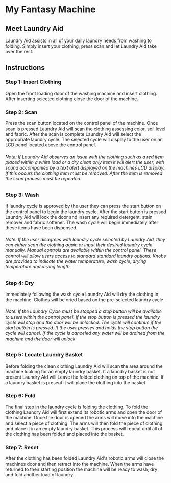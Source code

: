 # My Fantasy Machine

## Meet Laundry Aid

Laundry Aid assists in all of your daily laundry needs from washing to folding. Simply insert your clothing, press scan and let Laundry Aid take over the rest.

## Instructions

### Step 1: Insert Clothing

Open the front loading door of the washing machine and insert clothing. After inserting selected clothing close the door of the machine.

### Step 2: Scan

Press the scan button located on the control panel of the machine. Once scan is pressed Laundry Aid will scan the clothing assessing color, soil level and fabric. After the scan is complete Laundry Aid will select the appropriate laundry cycle. The selected cycle will display to the user on an LCD panel located above the control panel.

###### Note: If Laundry Aid observes an issue with the clothing such as a red item placed within a white load or a dry clean only item it will alert the user, with sound accompanied by a text alert displayed on the machines LCD display. If this occurs the clothing item must be removed. After the item is removed the scan process must be repeated.

### Step 3: Wash

If laundry cycle is approved by the user they can press the start button on the control panel to begin the laundry cycle. After the start button is pressed Laundry Aid will lock the door and insert any required detergent, stain remover and fabric softener. The wash cycle will begin immediately after these items have been dispensed.

###### Note: If the user disagrees with laundry cycle selected by Laundry Aid, they can either scan the clothing again or input their desired laundry cycle manually. Manual controls are available within the control panel. These control will allow users access to standard standard laundry options. Knobs are provided to indicate the water temperature, wash cycle, drying temperature and drying length.

### Step 4: Dry

Immediately following the wash cycle Laundry Aid will dry the clothing in the machine. Clothes will be dried based on the pre-selected laundry cycle.

###### Note: If the Laundry Cycle must be stopped a stop button will be available to users within the control panel. If the stop button is pressed the laundry cycle will stop and the door will be unlocked. The cycle will continue if the start button is pressed. If the user presses and holds the stop button the cycle will cancel. If the cycle is canceled any water will be drained from the machine and the door will unlock. 

### Step 5: Locate Laundry Basket

Before folding the clean clothing Laundry Aid will scan the area around the machine looking for an empty laundry basket. If a laundry basket is not present Laundry Aid will Leave the folded clothing on top of the machine. If a laundry basket is present it will place the clothing into the basket.

### Step 6: Fold

The final step in the laundry cycle is folding the clothing. To fold the clothing Laundry Aid will first extend its robotic arms and open the door of the machine. Once the door is opened the arms will move into the machine and select a piece of clothing. The arms will then fold the piece of clothing and place it in an empty laundry basket. This process will repeat until all of the clothing has been folded and placed into the basket.

### Step 7: Reset

After the clothing has been folded Laundry Aid's robotic arms will close the machines door and then retract into the machine. When the arms have returned to their starting position the machine will be ready to wash, dry and fold another load of laundry.
